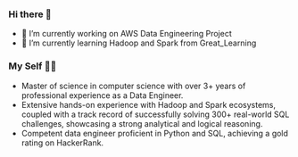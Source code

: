 ### Hi there 👋

<!--
**kaushikvarman/kaushikvarman** is a ✨ _special_ ✨ repository because its `README.md` (this file) appears on your GitHub profile.

Here are some ideas to get you started:

- 🔭 I’m currently working on ...
- 🌱 I’m currently learning ...
- 👯 I’m looking to collaborate on ...
- 🤔 I’m looking for help with ...
- 💬 Ask me about ...
- 📫 How to reach me: ...
- 😄 Pronouns: ...
- ⚡ Fun fact: ...
-->

- 🔭 I’m currently working on AWS Data Engineering Project
- 🌱 I’m currently learning Hadoop and Spark from Great_Learning


### My Self :technologist:
- Master of science in computer science with over 3+ years of professional experience as a Data Engineer.
- Extensive hands-on experience with Hadoop and Spark ecosystems, coupled with a track record of successfully solving 300+ real-world SQL challenges, showcasing a strong analytical and logical reasoning.
- Competent data engineer proficient in Python and SQL, achieving a gold rating on HackerRank.

